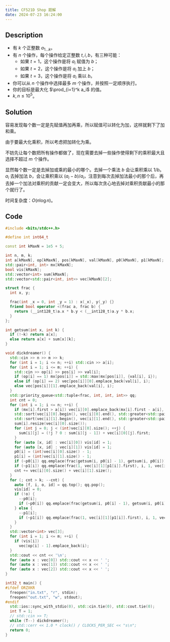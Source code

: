 ```yaml
---
title: CF521D Shop 题解
date: 2024-07-23 16:24:00
---
```


## Description

- 有 $k$ 个正整数 $a_{1\dots k}$。
- 有 $n$ 个操作，每个操作给定正整数 $t, i, b$，有三种可能：
  - 如果 $t = 1$，这个操作是将 $a_i$ 赋值为 $b$；
  - 如果 $t = 2$，这个操作是将 $a_i$ 加上 $b$；
  - 如果 $t = 3$，这个操作是将 $a_i$ 乘以 $b$。
- 你可以从 $n$ 个操作中选择最多 $m$ 个操作，并按照一定顺序执行。
- 你的目标是最大化 $\prod_{i=1}^k a_i$ 的值。
- $k,n \le 10^5$。

## Solution

容易发现每个数一定是先赋值再加再乘，所以赋值可以转化为加，这样就剩下了加和乘。

由于要最大化乘积，所以考虑把加转化为乘。

不妨先让每个数把所有操作都做了，现在需要去掉一些操作使得剩下的乘积最大且选择不超过 $m$ 个操作。

显然每个数一定是去掉加或乘的最小的哪个。去掉一个乘法 $b$ 会让乘积乘以 $1/b$。$a_i$ 去掉加法 $b$，会让乘积乘以 $(a_i-b)/a_i$，注意到每次去掉加法最小的那个后，再去掉一个加法对乘积的贡献一定会变大，所以每次贪心地去掉对乘积贡献最小的那个就行了。

时间复杂度：$O(n\log n)$。

## Code

```cpp
#include <bits/stdc++.h>

#define int int64_t

const int kMaxN = 1e5 + 5;

int n, m, k;
int a[kMaxN], op[kMaxN], pos[kMaxN], val[kMaxN], p0[kMaxN], p1[kMaxN];
std::pair<int, int> mx[kMaxN];
bool vis[kMaxN];
std::vector<int> sum[kMaxN];
std::vector<std::pair<int, int>> vec[kMaxN][2];

struct frac {
  int x, y;

  frac(int _x = 0, int _y = 1) : x(_x), y(_y) {}
  friend bool operator <(frac a, frac b) {
    return (__int128_t)a.x * b.y < (__int128_t)a.y * b.x;
  }
};

int getsum(int x, int k) {
  if (!~k) return a[x];
  else return a[x] + sum[x][k];
}

void dickdreamer() {
  std::cin >> n >> m >> k;
  for (int i = 1; i <= n; ++i) std::cin >> a[i];
  for (int i = 1; i <= m; ++i) {
    std::cin >> op[i] >> pos[i] >> val[i];
    if (op[i] == 1) mx[pos[i]] = std::max(mx[pos[i]], {val[i], i});
    else if (op[i] == 2) vec[pos[i]][0].emplace_back(val[i], i);
    else vec[pos[i]][1].emplace_back(val[i], i);
  }
  std::priority_queue<std::tuple<frac, int, int, int>> qq;
  int cnt = 0;
  for (int i = 1; i <= n; ++i) {
    if (mx[i].first > a[i]) vec[i][0].emplace_back(mx[i].first - a[i], mx[i].second);
    std::sort(vec[i][0].begin(), vec[i][0].end(), std::greater<std::pair<int, int>>());
    std::sort(vec[i][1].begin(), vec[i][1].end(), std::greater<std::pair<int, int>>());
    sum[i].resize(vec[i][0].size());
    for (int j = 0; j < (int)vec[i][0].size(); ++j) {
      sum[i][j] = (!j ? 0 : sum[i][j - 1]) + vec[i][0][j].first;
    }
    for (auto [x, id] : vec[i][0]) vis[id] = 1;
    for (auto [x, id] : vec[i][1]) vis[id] = 1;
    p0[i] = (int)vec[i][0].size() - 1;
    p1[i] = (int)vec[i][1].size() - 1;
    if (~p0[i]) qq.emplace(frac(getsum(i, p0[i] - 1), getsum(i, p0[i])), i, 0, vec[i][0][p0[i]].second);
    if (~p1[i]) qq.emplace(frac(1, vec[i][1][p1[i]].first), i, 1, vec[i][1][p1[i]].second);
    cnt += vec[i][0].size() + vec[i][1].size();
  }
  for (; cnt > k; --cnt) {
    auto [f, i, o, id] = qq.top(); qq.pop();
    vis[id] = 0;
    if (!o) {
      --p0[i];
      if (~p0[i]) qq.emplace(frac(getsum(i, p0[i] - 1), getsum(i, p0[i])), i, 0, vec[i][0][p0[i]].second);
    } else {
      --p1[i];
      if (~p1[i]) qq.emplace(frac(1, vec[i][1][p1[i]].first), i, 1, vec[i][1][p1[i]].second);
    }
  }
  std::vector<int> vec[3];
  for (int i = 1; i <= m; ++i) {
    if (vis[i])
      vec[op[i] - 1].emplace_back(i);
  }
  std::cout << cnt << '\n';
  for (auto x : vec[0]) std::cout << x << ' ';
  for (auto x : vec[1]) std::cout << x << ' ';
  for (auto x : vec[2]) std::cout << x << ' ';
}

int32_t main() {
#ifdef ORZXKR
  freopen("in.txt", "r", stdin);
  freopen("out.txt", "w", stdout);
#endif
  std::ios::sync_with_stdio(0), std::cin.tie(0), std::cout.tie(0);
  int T = 1;
  // std::cin >> T;
  while (T--) dickdreamer();
  // std::cerr << 1.0 * clock() / CLOCKS_PER_SEC << "s\n";
  return 0;
}
```